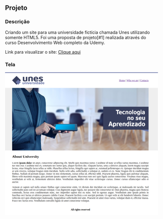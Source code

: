 ## Projeto
### Descrição 
Criando um site para uma universidade fictícia chamada Unes utilizando somente HTML5. Foi uma proposta de projeto[#1] realizada através do curso Desenvolvimento Web completo da Udemy.

Link para visualizar o site: [Clique aqui](https://ideilsoncisne.github.io/ProjectUnes/)

### Tela
![Print da tela](images/printTela.png)
